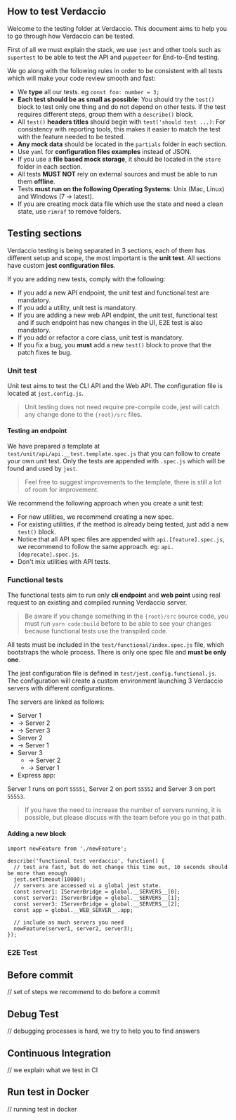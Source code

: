 ## How to test Verdaccio

Welcome to the testing folder at Verdaccio. This document aims to help you to go through how Verdaccio can be tested.

First of all we must explain the stack, we use `jest` and other tools such as `supertest` to be able to test the API and `puppeteer` for End-to-End testing.

We go along with the following rules in order to be consistent with all tests which will make your code review smooth and fast:

* We **type** all our tests. eg `const foo: number = 3;`
* **Each test should be as small as possible**: You should try the `test()` block to test only one thing and do not depend on other tests. If the test requires different steps, group them with a `describe()` block.
* All `test()` **headers titles** should begin with `test('should test ...)`: For consistency with reporting tools, this makes it easier to match the test with the feature needed to be tested.
* **Any mock data** should be located in the `partials` folder in each section.
* Use `yaml` for **configuration files examples** instead of JSON.
* If you use a **file based mock storage**, it should be located in the `store` folder in each section.
* All tests **MUST NOT** rely on external sources and must be able to run them **offline**.
* Tests **must run on the following Operating Systems**: Unix (Mac, Linux) and Windows (7 -> latest).
* If you are creating mock data file which use the state and need a clean state, use `rimraf` to remove folders.

## Testing sections

Verdaccio testing is being separated in 3 sections, each of them has different setup and scope, the most important is the **unit test**. All sections have custom **jest configuration files**.

If you are adding new tests, comply with the following:

* If you add a new API endpoint, the  unit test and functional test are mandatory.
* If you add a utility, unit test is mandatory.
* If you are adding a new web API endpint, the unit test, functional test and if such endpoint has new changes in the UI, E2E test is also mandatory.
* If you add or refactor a core class, unit test is mandatory.
* If you fix a bug, you **must** add a new `test()` block to prove that the patch fixes te bug.

### Unit test

Unit test aims to test the CLI API and the Web API. The configuration file is located at `jest.config.js`.

> Unit testing does not need require pre-compile code, jest will catch any change done to the `{root}/src` files.

#### Testing an endpoint

We have prepared a template at `test/unit/api/api.__test.template.spec.js` that you can follow to create your own unit test. Only the tests are appended with `.spec.js` which will be found and used by `jest`.

> Feel free to suggest improvements to the template, there is still a lot of room for improvement. 

We recommend the following approach when you create a unit test:

* For new utilities, we recommend creating a new spec.
* For existing utilities, if the method is already being tested, just add a new `test()` block.
* Notice that all API spec files are appended with `api.[feature].spec.js`, we recommend to follow the same approach. eg: `api.[deprecate].spec.js`.
* Don't mix utilities with API tests.

### Functional tests

The functional tests aim to run only **cli endpoint** and **web point** using real request to an existing and compiled running Verdaccio server.

> Be aware if you change something in the `{root}/src` source code, you must run `yarn code:build` before to be able to see your changes because functional tests use the transpiled code. 

All tests must be included in the `test/functional/index.spec.js` file, which bootstraps the whole process. There is only one spec file and **must be only one**.

The jest configuration file is defined in `test/jest.config.functional.js`. The configuration will create a custom environment launching 3 Verdaccio servers with different configurations.

The servers are linked as follows: 

* Server 1 
 * -> Server 2  
 * -> Server 3
* Server 2 
 * -> Server 1
* Server 3 
  * -> Server 2
  * -> Server 1
* Express app:  

Server 1 runs on port `55551`, Server 2 on port `55552` and Server 3 on port `55553`.

> If you have the need to increase the number of servers running, it is possible, but please discuss with the team before you go in that path.


#### Adding a new block

```
import newFeature from './newFeature';

describe('functional test verdaccio', function() {
  // test are fast, but do not change this time out, 10 seconds should be more than enough
  jest.setTimeout(10000);
  // servers are accessed vi a global jest state.
  const server1: IServerBridge = global.__SERVERS__[0];
  const server2: IServerBridge = global.__SERVERS__[1];
  const server3: IServerBridge = global.__SERVERS__[2];
  const app = global.__WEB_SERVER__.app;

  // include as much servers you need
  newFeature(server1, server2, server3);
});
```

### E2E Test

## Before commit

// set of steps we recommend to do before a commit

## Debug Test

// debugging processes is hard, we try to help you to find answers

## Continuous Integration

// we explain what we test in CI

## Run test in Docker

// running test in docker




